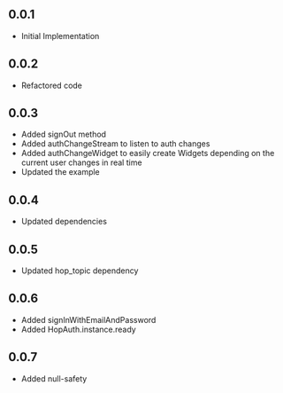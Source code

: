 ## 0.0.1

* Initial Implementation

## 0.0.2

* Refactored code

## 0.0.3

* Added signOut method
* Added authChangeStream to listen to auth changes
* Added authChangeWidget to easily create Widgets depending on the current user changes in real time
* Updated the example

## 0.0.4

* Updated dependencies

## 0.0.5

* Updated hop_topic dependency

## 0.0.6

* Added signInWithEmailAndPassword
* Added HopAuth.instance.ready

## 0.0.7

* Added null-safety